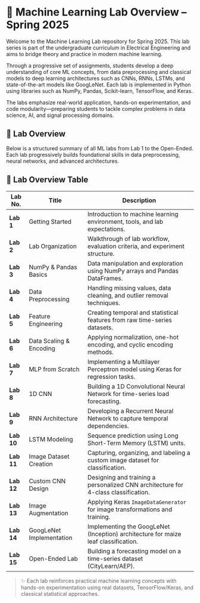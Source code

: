 # 🔬 Machine Learning Lab Overview – Spring 2025
Welcome to the Machine Learning Lab repository for Spring 2025. This lab series is part of the undergraduate curriculum in Electrical Engineering and aims to bridge theory and practice in modern machine learning.

Through a progressive set of assignments, students develop a deep understanding of core ML concepts, from data preprocessing and classical models to deep learning architectures such as CNNs, RNNs, LSTMs, and state-of-the-art models like GoogLeNet. Each lab is implemented in Python using libraries such as NumPy, Pandas, Scikit-learn, TensorFlow, and Keras.

The labs emphasize real-world application, hands-on experimentation, and code modularity—preparing students to tackle complex problems in data science, AI, and signal processing domains.

## 🧪 Lab Overview

Below is a structured summary of all ML labs from Lab 1 to the Open-Ended. Each lab progressively builds foundational skills in data preprocessing, neural networks, and advanced architectures.



## 🧪 Lab Overview Table

| **Lab No.** | **Title**                 | **Description**                                                                 |
|-------------|---------------------------|---------------------------------------------------------------------------------|
| **Lab 1**   | Getting Started            | Introduction to machine learning environment, tools, and lab expectations.     |
| **Lab 2**   | Lab Organization           | Walkthrough of lab workflow, evaluation criteria, and experiment structure.     |
| **Lab 3**   | NumPy & Pandas Basics      | Data manipulation and exploration using NumPy arrays and Pandas DataFrames.     |
| **Lab 4**   | Data Preprocessing         | Handling missing values, data cleaning, and outlier removal techniques.         |
| **Lab 5**   | Feature Engineering        | Creating temporal and statistical features from raw time-series datasets.       |
| **Lab 6**   | Data Scaling & Encoding    | Applying normalization, one-hot encoding, and cyclic encoding methods.          |
| **Lab 7**   | MLP from Scratch           | Implementing a Multilayer Perceptron model using Keras for regression tasks.    |
| **Lab 8**   | 1D CNN                     | Building a 1D Convolutional Neural Network for time-series load forecasting.    |
| **Lab 9**   | RNN Architecture           | Developing a Recurrent Neural Network to capture temporal dependencies.         |
| **Lab 10**  | LSTM Modeling              | Sequence prediction using Long Short-Term Memory (LSTM) units.                  |
| **Lab 11**  | Image Dataset Creation     | Capturing, organizing, and labeling a custom image dataset for classification.  |
| **Lab 12**  | Custom CNN Design          | Designing and training a personalized CNN architecture for 4-class classification. |
| **Lab 13**  | Image Augmentation         | Applying Keras `ImageDataGenerator` for image transformations and training.     |
| **Lab 14**  | GoogLeNet Implementation   | Implementing the GoogLeNet (Inception) architecture for maize leaf classification. |
| **Lab 15**  | Open-Ended Lab             | Building a forecasting model on a time-series dataset (CityLearn/AEP).          |



> ✨ Each lab reinforces practical machine learning concepts with hands-on experimentation using real datasets, TensorFlow/Keras, and classical statistical approaches.

